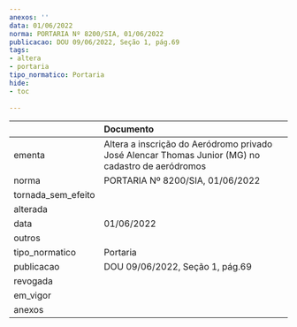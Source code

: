 ```yaml
---
anexos: ''
data: 01/06/2022
norma: PORTARIA Nº 8200/SIA, 01/06/2022
publicacao: DOU 09/06/2022, Seção 1, pág.69
tags:
- altera
- portaria
tipo_normatico: Portaria
hide: 
- toc 
 
---
```


|                    | Documento                                                                                         |
|:-------------------|:--------------------------------------------------------------------------------------------------|
| ementa             | Altera a inscrição do Aeródromo privado José Alencar Thomas Junior (MG) no cadastro de aeródromos |
| norma              | PORTARIA Nº 8200/SIA, 01/06/2022                                                                  |
| tornada_sem_efeito |                                                                                                   |
| alterada           |                                                                                                   |
| data               | 01/06/2022                                                                                        |
| outros             |                                                                                                   |
| tipo_normatico     | Portaria                                                                                          |
| publicacao         | DOU 09/06/2022, Seção 1, pág.69                                                                   |
| revogada           |                                                                                                   |
| em_vigor           |                                                                                                   |
| anexos             |                                                                                                   |
